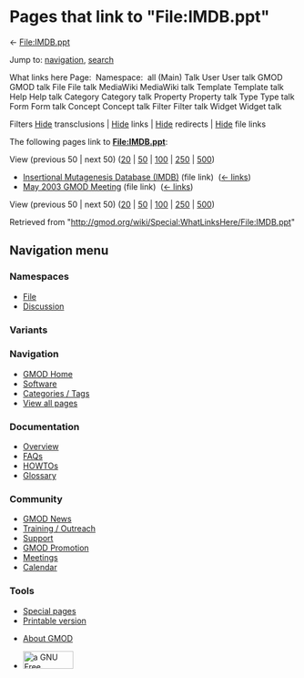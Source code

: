 <div id="mw-page-base" class="noprint">

</div>

<div id="mw-head-base" class="noprint">

</div>

<div id="content" class="mw-body" role="main">

<span id="top"></span>

<div id="mw-js-message" style="display:none;">

</div>



# <span dir="auto">Pages that link to "File:IMDB.ppt"</span>

<div id="bodyContent">

<div id="contentSub">

← [File:IMDB.ppt](/wiki/File:IMDB.ppt "File:IMDB.ppt")

</div>

<div id="jump-to-nav" class="mw-jump">

Jump to: [navigation](#mw-navigation), [search](#p-search)

</div>

<div id="mw-content-text">

What links here Page:  Namespace:  all (Main) Talk User User talk GMOD
GMOD talk File File talk MediaWiki MediaWiki talk Template Template talk
Help Help talk Category Category talk Property Property talk Type Type
talk Form Form talk Concept Concept talk Filter Filter talk Widget
Widget talk

Filters
[Hide](/mediawiki/index.php?title=Special:WhatLinksHere/File:IMDB.ppt&hidetrans=1 "Special:WhatLinksHere/File:IMDB.ppt")
transclusions \|
[Hide](/mediawiki/index.php?title=Special:WhatLinksHere/File:IMDB.ppt&hidelinks=1 "Special:WhatLinksHere/File:IMDB.ppt")
links \|
[Hide](/mediawiki/index.php?title=Special:WhatLinksHere/File:IMDB.ppt&hideredirs=1 "Special:WhatLinksHere/File:IMDB.ppt")
redirects \|
[Hide](/mediawiki/index.php?title=Special:WhatLinksHere/File:IMDB.ppt&hideimages=1 "Special:WhatLinksHere/File:IMDB.ppt")
file links

The following pages link to
**[File:IMDB.ppt](/wiki/File:IMDB.ppt "File:IMDB.ppt")**:

View (previous 50 \| next 50)
([20](/mediawiki/index.php?title=Special:WhatLinksHere/File:IMDB.ppt&limit=20 "Special:WhatLinksHere/File:IMDB.ppt")
\|
[50](/mediawiki/index.php?title=Special:WhatLinksHere/File:IMDB.ppt&limit=50 "Special:WhatLinksHere/File:IMDB.ppt")
\|
[100](/mediawiki/index.php?title=Special:WhatLinksHere/File:IMDB.ppt&limit=100 "Special:WhatLinksHere/File:IMDB.ppt")
\|
[250](/mediawiki/index.php?title=Special:WhatLinksHere/File:IMDB.ppt&limit=250 "Special:WhatLinksHere/File:IMDB.ppt")
\|
[500](/mediawiki/index.php?title=Special:WhatLinksHere/File:IMDB.ppt&limit=500 "Special:WhatLinksHere/File:IMDB.ppt"))

- [Insertional Mutagenesis Database
  (IMDB)](/wiki/Insertional_Mutagenesis_Database_(IMDB) "Insertional Mutagenesis Database (IMDB)")
  (file link) ‎ <span class="mw-whatlinkshere-tools">([←
  links](/mediawiki/index.php?title=Special:WhatLinksHere&target=Insertional+Mutagenesis+Database+%28IMDB%29 "Special:WhatLinksHere"))</span>
- [May 2003 GMOD
  Meeting](/wiki/May_2003_GMOD_Meeting "May 2003 GMOD Meeting") (file
  link) ‎ <span class="mw-whatlinkshere-tools">([←
  links](/mediawiki/index.php?title=Special:WhatLinksHere&target=May+2003+GMOD+Meeting "Special:WhatLinksHere"))</span>

View (previous 50 \| next 50)
([20](/mediawiki/index.php?title=Special:WhatLinksHere/File:IMDB.ppt&limit=20 "Special:WhatLinksHere/File:IMDB.ppt")
\|
[50](/mediawiki/index.php?title=Special:WhatLinksHere/File:IMDB.ppt&limit=50 "Special:WhatLinksHere/File:IMDB.ppt")
\|
[100](/mediawiki/index.php?title=Special:WhatLinksHere/File:IMDB.ppt&limit=100 "Special:WhatLinksHere/File:IMDB.ppt")
\|
[250](/mediawiki/index.php?title=Special:WhatLinksHere/File:IMDB.ppt&limit=250 "Special:WhatLinksHere/File:IMDB.ppt")
\|
[500](/mediawiki/index.php?title=Special:WhatLinksHere/File:IMDB.ppt&limit=500 "Special:WhatLinksHere/File:IMDB.ppt"))

</div>

<div class="printfooter">

Retrieved from
"<http://gmod.org/wiki/Special:WhatLinksHere/File:IMDB.ppt>"

</div>

<div id="catlinks" class="catlinks catlinks-allhidden">

</div>

<div class="visualClear">

</div>

</div>

</div>

<div id="mw-navigation">

## Navigation menu

<div id="mw-head">



<div id="left-navigation">

<div id="p-namespaces" class="vectorTabs" role="navigation"
aria-labelledby="p-namespaces-label">

### Namespaces

- <span id="ca-nstab-image"><a href="/wiki/File:IMDB.ppt" accesskey="c"
  title="View the file page [c]">File</a></span>
- <span id="ca-talk"><a
  href="/mediawiki/index.php?title=File_talk:IMDB.ppt&amp;action=edit&amp;redlink=1"
  accesskey="t"
  title="Discussion about the content page [t]">Discussion</a></span>

</div>

<div id="p-variants" class="vectorMenu emptyPortlet" role="navigation"
aria-labelledby="p-variants-label">

### 

### Variants[](#)

<div class="menu">

</div>

</div>

</div>

<div id="right-navigation">





</div>



</div>

</div>

</div>

<div id="mw-panel">

<div id="p-logo" role="banner">

<a href="/wiki/Main_Page"
style="background-image: url(http://gmod.org/images/GMOD-cogs.png);"
title="Visit the main page"></a>

</div>

<div id="p-Navigation" class="portal" role="navigation"
aria-labelledby="p-Navigation-label">

### Navigation

<div class="body">

- <span id="n-GMOD-Home">[GMOD Home](/wiki/Main_Page)</span>
- <span id="n-Software">[Software](/wiki/GMOD_Components)</span>
- <span id="n-Categories-.2F-Tags">[Categories /
  Tags](/wiki/Categories)</span>
- <span id="n-View-all-pages">[View all
  pages](/wiki/Special:AllPages)</span>

</div>

</div>

<div id="p-Documentation" class="portal" role="navigation"
aria-labelledby="p-Documentation-label">

### Documentation

<div class="body">

- <span id="n-Overview">[Overview](/wiki/Overview)</span>
- <span id="n-FAQs">[FAQs](/wiki/Category:FAQ)</span>
- <span id="n-HOWTOs">[HOWTOs](/wiki/Category:HOWTO)</span>
- <span id="n-Glossary">[Glossary](/wiki/Glossary)</span>

</div>

</div>

<div id="p-Community" class="portal" role="navigation"
aria-labelledby="p-Community-label">

### Community

<div class="body">

- <span id="n-GMOD-News">[GMOD News](/wiki/GMOD_News)</span>
- <span id="n-Training-.2F-Outreach">[Training /
  Outreach](/wiki/Training_and_Outreach)</span>
- <span id="n-Support">[Support](/wiki/Support)</span>
- <span id="n-GMOD-Promotion">[GMOD
  Promotion](/wiki/GMOD_Promotion)</span>
- <span id="n-Meetings">[Meetings](/wiki/Meetings)</span>
- <span id="n-Calendar">[Calendar](/wiki/Calendar)</span>

</div>

</div>

<div id="p-tb" class="portal" role="navigation"
aria-labelledby="p-tb-label">

### Tools

<div class="body">

- <span id="t-specialpages"><a href="/wiki/Special:SpecialPages" accesskey="q"
  title="A list of all special pages [q]">Special pages</a></span>
- <span id="t-print"><a
  href="/mediawiki/index.php?title=Special:WhatLinksHere/File:IMDB.ppt&amp;printable=yes"
  rel="alternate" accesskey="p"
  title="Printable version of this page [p]">Printable version</a></span>

</div>

</div>

</div>

</div>

<div id="footer" role="contentinfo">

- <span id="footer-places-about">[About
  GMOD](/wiki/GMOD:About "GMOD:About")</span>

<!-- -->

- <span id="footer-copyrightico">[<img src="http://www.gnu.org/graphics/gfdl-logo-small.png" width="88"
  height="31" alt="a GNU Free Documentation License" />](http://www.gnu.org/licenses/fdl-1.3.html)</span>




</div>
